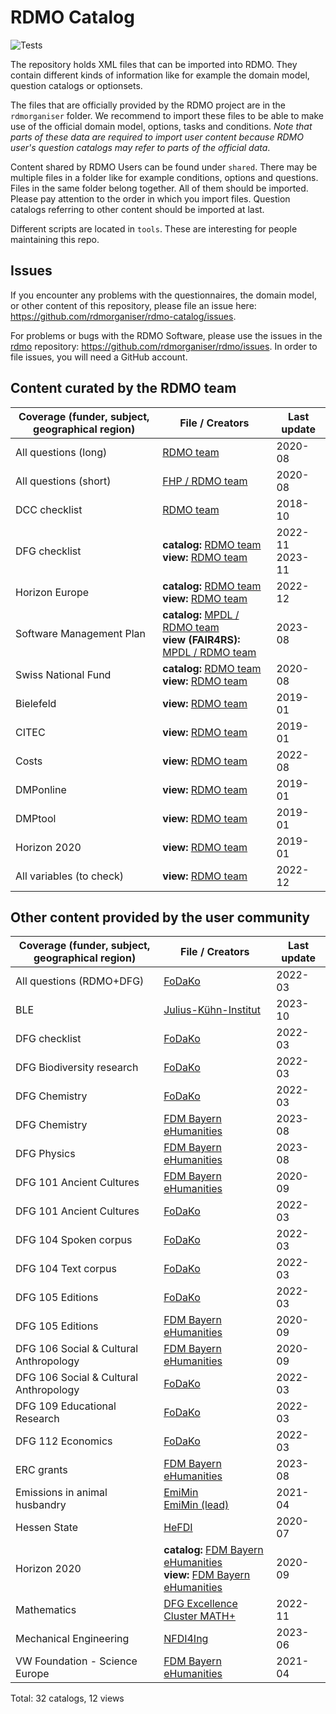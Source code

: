 # RDMO Catalog

![Tests](https://github.com/rdmorganiser/rdmo-catalog/actions/workflows/tests.yaml/badge.svg)

The repository holds XML files that can be imported into RDMO. They contain different kinds of information like for example the domain model, question catalogs or optionsets.

The files that are officially provided by the RDMO project are in the `rdmorganiser` folder. We recommend to import these files to be able to make use of the official domain model, options, tasks and conditions. *Note that parts of these data are required to import user content because RDMO user's question catalogs may refer to parts of the official data*.

Content shared by RDMO Users can be found under `shared`. There may be multiple files in a folder like for example conditions, options and questions. Files in the same folder belong together. All of them should be imported. Please pay attention to the order in which you import files. Question catalogs referring to other content should be imported at last.

Different scripts are located in `tools`. These are interesting for people maintaining this repo.

## Issues

If you encounter any problems with the questionnaires, the domain model, or other content of this repository, please file an issue here: https://github.com/rdmorganiser/rdmo-catalog/issues.

For problems or bugs with the RDMO Software, please use the issues in the [rdmo](https://github.com/rdmorganiser/rdmo) repository: https://github.com/rdmorganiser/rdmo/issues. In order to file issues, you will need a GitHub account.

## Content curated by the RDMO team

|Coverage (funder, subject, geographical region)|File / Creators            |Last update|
|-----------------------------------------------|---------------------------|-----------|
|All questions (long)    |[RDMO team](rdmorganiser/questions/rdmo.xml)          |2020-08|
|All questions (short)   |[FHP / RDMO team](rdmorganiser/questions/fhpshort.xml)|2020-08|
|DCC checklist           |[RDMO team](rdmorganiser/questions/dcc.xml)           |2018-10|
|DFG checklist           |**catalog:** [RDMO team](rdmorganiser/questions/DFG-Checkliste.xml)<br /> **view:** [RDMO team](rdmorganiser/views/dfg-checkliste.xml)|2022-11<br /> 2023-11|
|Horizon Europe          |**catalog:** [RDMO team](rdmorganiser/questions/horizon-europe.xml)<br /> **view:** [RDMO team](rdmorganiser/views/horizon-europe.xml)|2022-12|
|Software Management Plan|**catalog:** [MPDL / RDMO team](rdmorganiser/questions/SMP-Questions.xml)<br /> **view (FAIR4RS):** [MPDL / RDMO team](rdmorganiser/views/FAIR4RSview.xml)|2023-08|
|Swiss National Fund     |**catalog:** [RDMO team](rdmorganiser/questions/snf.xml)<br /> **view:** [RDMO team](rdmorganiser/rdmo-catalog/blob/master/rdmorganiser/views/snf.xml)    |2020-08|
|Bielefeld               |**view:** [RDMO team](rdmorganiser/views/bielefeld.xml)     |2019-01|
|CITEC                   |**view:** [RDMO team](rdmorganiser/views/citec.xml)         |2019-01|
|Costs                   |**view:** [RDMO team](rdmorganiser/views/costs.xml)         |2022-08|
|DMPonline               |**view:** [RDMO team](rdmorganiser/views/dmponline.xml)     |2019-01|
|DMPtool                 |**view:** [RDMO team](rdmorganiser/views/dmptool.xml)       |2019-01|
|Horizon 2020            |**view:** [RDMO team](rdmorganiser/views/horizon2020.xml)   |2019-01|
|All variables (to check)|**view:** [RDMO team](rdmorganiser/views/variable_check.xml)|2022-12|

## Other content provided by the user community

|Coverage (funder, subject, geographical region)|File / Creators         |Last update|
|-----------------------------------------------|------------------------|-----------|
|All questions (RDMO+DFG) |[FoDaKo](shared/fodako/all_5.xml)                 |2022-03|
|BLE                      |[Julius-Kühn-Institut](shared/BLE_JKI/)           |2023-10|
|DFG checklist            |[FoDaKo](shared/fodako/dfg_5.xml)                 |2022-03|
|DFG Biodiversity research|[FoDaKo](shared/fodako/biodiversity_dfg_5.xml)    |2022-03|
|DFG Chemistry            |[FoDaKo](shared/fodako/chem_dfg_5.xml)            |2022-03|
|DFG Chemistry            |[FDM Bayern eHumanities](shared/ub_fau_erlangen_nuernberg/dfg-chemie/dfg_Chemie.xml)|2023-08|
|DFG Physics              |[FDM Bayern eHumanities](shared/ub_fau_erlangen_nuernberg/dfg-physik/dfg_Physik.xml)|2023-08|
|DFG 101 Ancient Cultures |[FDM Bayern eHumanities](shared/ub_fau_erlangen_nuernberg/dfg-alte-kulturen/dfg_alte_kulturen_fk101.xml)|2020-09|
|DFG 101 Ancient Cultures |[FoDaKo](shared/fodako/101_dfg_5.xml)             |2022-03|
|DFG 104 Spoken corpus    |[FoDaKo](shared/fodako/spokencorpus_dfg_5.xml)    |2022-03|
|DFG 104 Text corpus      |[FoDaKo](shared/fodako/textcorpus_dfg_5.xml)      |2022-03|
|DFG 105 Editions         |[FoDaKo](shared/fodako/edition_dfg_5.xml)         |2022-03|
|DFG 105 Editions         |[FDM Bayern eHumanities](shared/ub_fau_erlangen_nuernberg/dfg-editionen/dfg_editions.xml)|2020-09|
|DFG 106 Social & Cultural Anthropology|[FDM Bayern eHumanities](shared/ub_fau_erlangen_nuernberg/dfg-sozkulttheo/dfg_sozkulttheo_fk106.xml)|2020-09|
|DFG 106 Social & Cultural Anthropology|[FoDaKo](shared/fodako/106_dfg_5.xml)|2022-03|
|DFG 109 Educational Research          |[FoDaKo](shared/fodako/109_dfg_5.xml)|2022-03|
|DFG 112 Economics |[FoDaKo](shared/fodako/112_dfg_5.xml)                    |2022-03|
|ERC grants        |[FDM Bayern eHumanities](shared/ub_fau_erlangen_nuernberg/erc-grants/erc.xml)|2023-08|
|Emissions in animal husbandry|[EmiMin](shared/EmiMin/publisso_terms4life_emiminV1_questions.xml)<br /> [EmiMin (lead)](shared/EmiMin/publisso_terms4life_emimin_lead_V1_questions.xml)|2021-04|
|Hessen State      |[HeFDI](shared/HeFDI/4_hefdi_template_questions_1.4.xml) |2020-07|
|Horizon 2020      |**catalog:** [FDM Bayern eHumanities](shared/ub_fau_erlangen_nuernberg/h2020-ehum/ehum_h2020_fragebogen.xml)<br /> **view:** [FDM Bayern eHumanities](shared/ub_fau_erlangen_nuernberg/h2020-ehum/views_h2020.xml)|2020-09|
|Mathematics       |[DFG Excellence Cluster MATH+](shared/MATH+/mathplus_questions.xml)|2022-11|
|Mechanical Engineering        |[NFDI4Ing](shared/nfdi4ing/rdmo_mechanical_engineering/catalog_mb_20190124.xml)|2023-06|
|VW Foundation - Science Europe|[FDM Bayern eHumanities](shared/ub_fau_erlangen_nuernberg/ScienceEurope_VW_Stiftung/catalog_VW_SE.xml)|2021-04|

Total: 32 catalogs, 12 views
